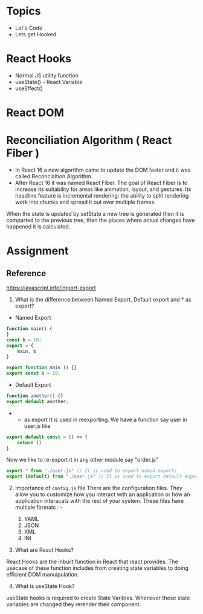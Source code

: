 # Topics
- Let's Code
- Lets get Hooked


# React Hooks
- Normal JS utility function 
- useState() - React Variable
- useEffect()

# React DOM 



# Reconciliation Algorithm ( React Fiber )
- In React 16 a new algorithm came to update the DOM faster and it was called Reconcialtion Algorithm.
- After React 16 it was named React Fiber.
The goal of React Fiber is to increase its suitability for areas like animation, layout, and gestures. Its headline feature is incremental rendering: the ability to split rendering work into chunks and spread it out over multiple frames.

When the state is updated by setState a new tree is generated then it is comparted to the previous tree, then the places where actual changes have happened it is calculated. 


# Assignment

## Reference 
https://javascript.info/import-export 

1. What is the difference between Named Export, Default export and * as export?
- Named Export 
```js
function main() {
}
const b = 10;
export = {
    main, b
}
```

```js
export function main () {}
export const b = 10;
```

- Default Export 
```js
function another() {}
export default another;
```
- * as export 
It is used in reexporting. 
We have a function say user in user.js like 
```js
export default const = () => {
    return ()
}

```

Now we like to re-export it in any other module say "order.js"
```javascript
export * from "./user.js" // It is used to export named exports
export {default} from "./user.js" // It is used to export default exports
```

2. Importance of `config.js` file 
There are the configuration files. They allow you to customize how you interact with an application or how an application interacats with the rest of your system. 
These files have multiple formats : - 
    1. YAML
    2. JSON
    3. XML
    4. INI

3. What are React Hooks?

React Hooks are the inbuilt function in React that react provides. The usecase of these function includes from creating state variables to doing efficient DOM manuipulation.

4. What is useState Hook?

useState hooks is required to create State Varibles. Whenever these state variables are changed they rerender their component. 